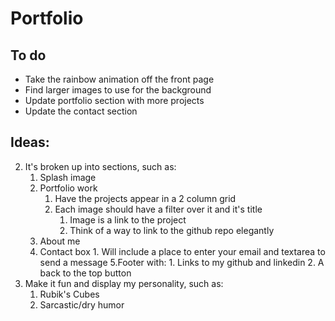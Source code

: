 # Portfolio

## To do

- Take the rainbow animation off the front page
- Find larger images to use for the background
- Update portfolio section with more projects
- Update the contact section

## Ideas:

2. It's broken up into sections, such as:
   1. Splash image
   2. Portfolio work
      1. Have the projects appear in a 2 column grid
      2. Each image should have a filter over it and it's title
         1. Image is a link to the project
         2. Think of a way to link to the github repo elegantly
   3. About me
   4. Contact box 1. Will include a place to enter your email and textarea to send a message
      5.Footer with: 1. Links to my github and linkedin 2. A back to the top button
3. Make it fun and display my personality, such as:
   1. Rubik's Cubes
   2. Sarcastic/dry humor
